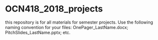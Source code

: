 # OCN418_2018_projects
this repository is for all materials for semester projects. Use the following naming convention for your files: OnePager_LastName.docx; PitchSlides_LastName.pptx; etc.
